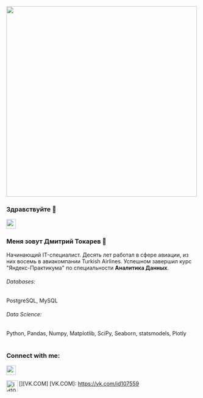 <div id="header" align="left">
  <img src="https://media.giphy.com/media/qgQUggAC3Pfv687qPC/giphy.gif" width="500"/>
</div>

### Здравствуйте 👋
<p><a href="https://spb.hh.ru/resume/671660efff0bf3cf740039ed1f6f5265793070"><img src="https://img.shields.io/badge/HH.RU-red?logo=linkedin&logoColor=white" height=25></a></p>

### Меня зовут Дмитрий Токарев :raising_hand: 

Начинающий IT-специалист. Десять лет работал в сфере авиации, из них восемь в авиакомпании Turkish Airlines. Успешном завершил курс "Яндекс-Практикума" по специальности **Аналитика Данных**.

###### Databases: 
PostgreSQL, MySQL

###### Data Science: 
Python, Pandas, Numpy, Matplotlib, SciPy, Seaborn, statsmodels, Plotly
<br><br>
### Connect with me:
<p><a href="https://vk.com/id107559"><img src="https://img.shields.io/badge/VK.COM-red?logo=linkedin&logoColor=white" height=25></a></p>

[<img align="left" alt="id107559 | vk.com" width="30px" src="https://cdn.jsdelivr.net/npm/simple-icons@v3/icons/vk.svg" />][VK.COM]
[VK.COM]: https://vk.com/id107559
